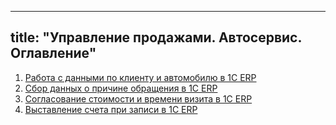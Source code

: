 
---
title: "Управление продажами. Автосервис. Оглавление"
---

1. [Работа с данными по клиенту и автомобилю в 1С ERP](Работа%20с%20данными%20по%20клиенту%20и%20автомобилю%20в%201С%20ERP.md)
2. [Сбор данных о причине обращения в 1С ERP](Сбор%20данных%20о%20причине%20обращения%20в%201С%20ERP.md)
3. [Согласование стоимости и времени визита в 1С ERP](Согласование%20стоимости%20и%20времени%20визита%20в%201С%20ERP.md)
4. [Выставление счета при записи в 1С ERP](Выставление%20счета%20при%20записи%20в%201С%20ERP.md)
